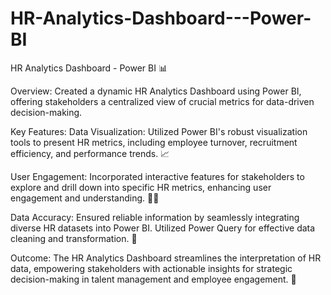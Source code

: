 # HR-Analytics-Dashboard---Power-BI
HR Analytics Dashboard - Power BI 📊

Overview:
Created a dynamic HR Analytics Dashboard using Power BI, offering stakeholders a centralized view of crucial metrics for data-driven decision-making.

Key Features:
Data Visualization: Utilized Power BI's robust visualization tools to present HR metrics, including employee turnover, recruitment efficiency, and performance trends. 📈

User Engagement: Incorporated interactive features for stakeholders to explore and drill down into specific HR metrics, enhancing user engagement and understanding. 🕵️‍♂️

Data Accuracy: Ensured reliable information by seamlessly integrating diverse HR datasets into Power BI. Utilized Power Query for effective data cleaning and transformation. 🔄

Outcome:
The HR Analytics Dashboard streamlines the interpretation of HR data, empowering stakeholders with actionable insights for strategic decision-making in talent management and employee engagement. 🚀
